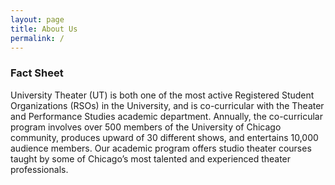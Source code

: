 ```yaml
---
layout: page
title: About Us
permalink: /
---
```


### Fact Sheet

University Theater (UT) is both one of the most active Registered Student Organizations (RSOs) in the University, and is co-curricular with the Theater and Performance Studies academic department. Annually, the co-curricular program involves over 500 members of the University of Chicago community, produces upward of 30 different shows, and entertains 10,000 audience members. Our academic program offers studio theater courses taught by some of Chicago’s most talented and experienced theater professionals.


